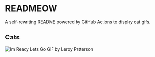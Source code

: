 # READMEOW

A self-rewriting README powered by GitHub Actions to display cat gifs.

## Cats

![Im Ready Lets Go GIF by Leroy Patterson](https://media3.giphy.com/media/CjmvTCZf2U3p09Cn0h/200.gif?cid=9acd02dakcy877bi59hhgrcj2qmp81p4emx02pp6ak2jb1fa&ep=v1_gifs_search&rid=200.gif&ct=g)
